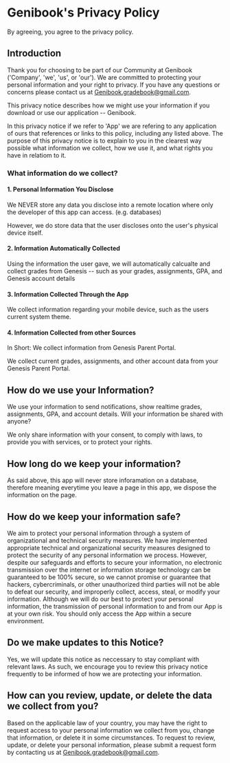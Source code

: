 # Genibook's Privacy Policy

By agreeing, you agree to the privacy policy.

## Introduction

Thank you for choosing to be part of our Community at Genibook ('Company', 'we', 'us', or 'our'). We are committed to protecting your personal information and your right to privacy. If you have any questions or concerns please contact us at Genibook.gradebook@gmail.com.

This privacy notice describes how we might use your information if you download or use our application -- Genibook.

In this privacy notice if we refer to 'App' we are refering to any application of ours that references or links to this policy, including any listed above.
The purpose of this privacy notice is to explain to you in the clearest way possible what information we collect, how we use it, and what rights you have in relatiom to it.

### What information do we collect?
#### 1. Personal Information You Disclose

We NEVER store any data you disclose into a remote location where only the developer of this app can access. (e.g. databases)

However, we do store data that the user discloses onto the user's physical device itself.


#### 2. Information Automatically Collected

Using the information the user gave, we will automatically calcualte and collect grades from Genesis -- such as your grades, assignments, GPA, and Genesis account details

#### 3. Information Collected Through the App

We collect information regarding your mobile device, such as the users current system theme.

#### 4. Information Collected from other Sources

In Short: We collect information from Genesis Parent Portal.

We collect current grades, assignments, and other account data from your Genesis Parent Portal.
## How do we use your Information?

We use your information to send notifications, show realtime grades, assignments, GPA, and account details.
Will your information be shared with anyone?

We only share information with your consent, to comply with laws, to provide you with services, or to protect your rights.


## How long do we keep your information?

As said above, this app will never store inforamation on a database, therefore meaning everytime you leave a page in this app, we dispose the information on the page.


## How do we keep your information safe?

We aim to protect your personal information through a system of organizational and technical security measures. We have implemented appropriate technical and organizational security measures designed to protect the security of any personal information we process. However, despite our safeguards and efforts to secure your information, no electronic transmission over the internet or information storage technology can be guaranteed to be 100% secure, so we cannot promise or guarantee that hackers, cybercriminals, or other unauthorized third parties will not be able to defeat our security, and improperly collect, access, steal, or modify your information. Although we will do our best to protect your personal information, the transmission of personal information to and from our App is at your own risk. You should only access the App within a secure environment.


## Do we make updates to this Notice?

Yes, we will update this notice as neccessary to stay compliant with relevant laws. As such, we encourage you to review this privacy notice frequently to be informed of how we are protecting your information.


## How can you review, update, or delete the data we collect from you?

Based on the applicable law of your country, you may have the right to request access to your personal information we collect from you, change that information, or delete it in some circumstances. To request to review, update, or delete your personal information, please submit a request form by contacting us at Genibook.gradebook@gmail.com.
